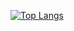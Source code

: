 [![Top Langs](https://github-readme-stats-l23213f2v.vercel.app/api/top-langs/?username=nurgasemetey&hide=html,scss&langs_count=8)](https://github.com/anuraghazra/github-readme-stats)

